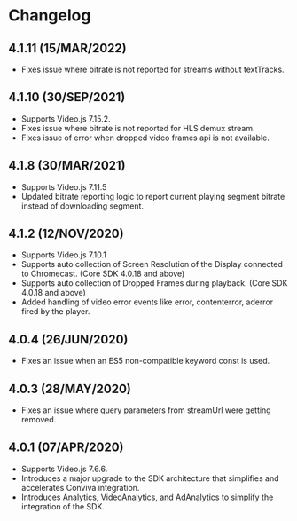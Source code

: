 
# Changelog

## 4.1.11 (15/MAR/2022)
* Fixes issue where bitrate is not reported for streams without textTracks.

## 4.1.10 (30/SEP/2021)
* Supports Video.js 7.15.2.
* Fixes issue where bitrate is not reported for HLS demux stream.
* Fixes issue of error when dropped video frames api is not available.

## 4.1.8 (30/MAR/2021)
* Supports Video.js 7.11.5
* Updated bitrate reporting logic to report current playing segment bitrate instead of downloading segment.

## 4.1.2 (12/NOV/2020)
* Supports Video.js 7.10.1
* Supports auto collection of Screen Resolution of the Display connected to Chromecast. (Core SDK 4.0.18 and above)
* Supports auto collection of Dropped Frames during playback. (Core SDK 4.0.18 and above)
* Added handling of video error events like error, contenterror, aderror fired by the player.

## 4.0.4 (26/JUN/2020)
* Fixes an issue when an ES5 non-compatible keyword const is used.

## 4.0.3 (28/MAY/2020)
* Fixes an issue where query parameters from streamUrl were getting removed.

## 4.0.1 (07/APR/2020)
* Supports Video.js 7.6.6.
* Introduces a major upgrade to the SDK architecture that simplifies and accelerates Conviva integration.
* Introduces Analytics, VideoAnalytics, and AdAnalytics to simplify the integration of the SDK.
